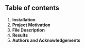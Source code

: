 ## Table of contents

  1. **Installation**
  2. **Project Motivation**
  3. **File Description**
  4. **Results**
  5. **Authors and Acknowledgements**
